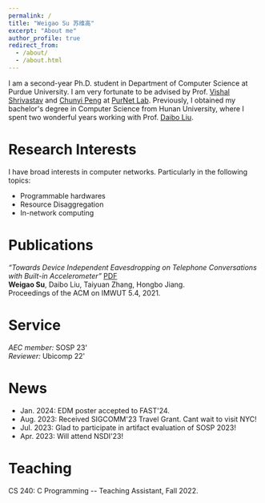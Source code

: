 ```yaml
---
permalink: /
title: "Weigao Su 苏维高"
excerpt: "About me"
author_profile: true
redirect_from: 
  - /about/
  - /about.html
---
```


I am a second-year Ph.D. student in Department of Computer Science at Purdue University. I am very fortunate to be advised by Prof. [Vishal Shrivastav](https://web.ics.purdue.edu/~vshriva/) and [Chunyi Peng](https://www.cs.purdue.edu/homes/chunyi/) at [PurNet Lab](https://gitlab.com/purnet-lab/purnet-lab.gitlab.io/-/wikis/home).
Previously, I obtained my bachelor's degree in Computer Science from Hunan University, where I spent two wonderful years working with Prof. [Daibo Liu](https://sites.google.com/site/dbliuuestc/). 
<!-- This is my [CV](https://github.com/wegul/wegul/raw/main/files/weigaosu_CV.pdf). -->

<!-- *I will join Purdue University in 2022Fall for Ph.D. study. Boiler Up!!!* -->




Research Interests
======
I have broad interests in computer networks. Particularly in the following topics:   
- Programmable hardwares  
- Resource Disaggregation  
- In-network computing  

<!-- I also have keen appetite for many other areas. Check my [personal insights](https://wegul.github.io/wegul/year-archive/) of some recent works and feel free to leave a message, I would be more than happy to share my thoughts. -->

Publications
======
*“Towards Device Independent Eavesdropping on Telephone Conversations with Built-in Accelerometer”*  [PDF](https://dl.acm.org/doi/abs/10.1145/3494969)  
**Weigao Su**, Daibo Liu, Taiyuan Zhang, Hongbo Jiang.  
Proceedings of the ACM on IMWUT 5.4, 2021.


<!-- Current Project
======  
*Optimizing Video Streaming for High-speed Rails*  
- Modeled TCP measurements in high speed rails to disclose the root cause of network degradation.
- Researched LTE behavior with worsened channel quality.
- Revisited current ABR strategies to show the underlying  deficiency.
- Designed a crowdsourcing-based video delivery framework to ensure QoE for passengers on HSR. -->

Service
=======
*AEC member:* SOSP 23'  
*Reviewer:* Ubicomp 22'  



News  
======
* Jan. 2024: EDM poster accepted to FAST'24.
* Aug. 2023: Received SIGCOMM'23 Travel Grant. Cant wait to visit NYC!
* Jul. 2023: Glad to participate in artifact evaluation of SOSP 2023!
* Apr. 2023: Will attend NSDI'23!

  
<!--* Mar. 2022: I will join PurdueCS as a Ph.D. student!-->
<!--* Oct. 2021: One paper accepted to Ubicomp 2021!   -->

Teaching
=========
CS 240: C Programming -- Teaching Assistant, Fall 2022.

<!-- CS 536: Data Communication And Computer Networkss -- Teaching Assistant, Spring 2023 (Pending). -->

